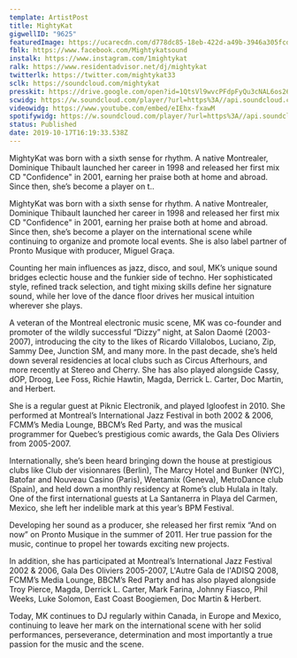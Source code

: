 ```yaml
---
template: ArtistPost
title: MightyKat
gigwellID: "9625"
featuredImage: https://ucarecdn.com/d778dc85-18eb-422d-a49b-3946a305fcdb/-/crop/1083x389/81,0/-/preview/
fblk: https://www.facebook.com/Mightykatsound
instalk: https://www.instagram.com/1mightykat
ralk: https://www.residentadvisor.net/dj/mightykat
twitterlk: https://twitter.com/mightykat33
sclk: https://soundcloud.com/mightykat
presskit: https://drive.google.com/open?id=1QtsVl9wvcPFdpFyQu3cNAL6os26Ishj_
scwidg: https://w.soundcloud.com/player/?url=https%3A//api.soundcloud.com/playlists/698656581&color=%23ff5500&auto_play=false&hide_related=false&show_comments=true&show_user=true&show_reposts=false&show_teaser=true&visual=true
videowidg: https://www.youtube.com/embed/eIEhx-fxawM
spotifywidg: https://w.soundcloud.com/player/?url=https%3A//api.soundcloud.com/tracks/195132577&color=%23ff5500&auto_play=false&hide_related=false&show_comments=true&show_user=true&show_reposts=false&show_teaser=true&visual=true
status: Published
date: 2019-10-17T16:19:33.538Z
---
```

MightyKat was born with a sixth sense for rhythm. A native Montrealer, Dominique Thibault launched her career in 1998 and released her first mix CD "Confidence" in 2001, earning her praise both at home and abroad. Since then, she’s become a player on t..



MightyKat was born with a sixth sense for rhythm. A native Montrealer, Dominique Thibault launched her career in 1998 and released her first mix CD "Confidence" in 2001, earning her praise both at home and abroad. Since then, she’s become a player on the international scene while continuing to organize and promote local events. She is also label partner of Pronto Musique with producer, Miguel Graça.



Counting her main influences as jazz, disco, and soul, MK’s unique sound bridges eclectic house and the funkier side of techno. Her sophisticated style, refined track selection, and tight mixing skills define her signature sound, while her love of the dance floor drives her musical intuition wherever she plays.



A veteran of the Montreal electronic music scene, MK was co-founder and promoter of the wildly successful “Dizzy” night, at Salon Daomé (2003-2007), introducing the city to the likes of Ricardo Villalobos, Luciano, Zip, Sammy Dee, Junction SM, and many more. In the past decade, she’s held down several residencies at local clubs such as Circus Afterhours, and more recently at Stereo and Cherry. She has also played alongside Cassy, dOP, Droog, Lee Foss, Richie Hawtin, Magda, Derrick L. Carter, Doc Martin, and Herbert.



She is a regular guest at Piknic Electronik, and played Igloofest in 2010. She performed at Montreal’s International Jazz Festival in both 2002 & 2006, FCMM’s Media Lounge, BBCM’s Red Party, and was the musical programmer for Quebec’s prestigious comic awards, the Gala Des Oliviers from 2005-2007.



Internationally, she’s been heard bringing down the house at prestigious clubs like Club der visionnares (Berlin), The Marcy Hotel and Bunker (NYC), Batofar and Nouveau Casino (Paris), Weetamix (Geneva), MetroDance club (Spain), and held down a monthly residency at Rome’s club Hulala in Italy. One of the first international guests at La Santanerra in Playa del Carmen, Mexico, she left her indelible mark at this year’s BPM Festival.



Developing her sound as a producer, she released her first remix “And on now” on Pronto Musique in the summer of 2011. Her true passion for the music, continue to propel her towards exciting new projects.



In addition, she has participated at Montreal’s International Jazz Festival 2002 & 2006, Gala Des Oliviers 2005-2007, L'Autre Gala de l'ADISQ 2008, FCMM’s Media Lounge, BBCM’s Red Party and has also played alongside Troy Pierce, Magda, Derrick L. Carter, Mark Farina, Johnny Fiasco, Phil Weeks, Luke Solomon, East Coast Boogiemen, Doc Martin & Herbert.



Today, MK continues to DJ regularly within Canada, in Europe and Mexico, continuing to leave her mark on the international scene with her solid performances, perseverance, determination and most importantly a true passion for the music and the scene.

